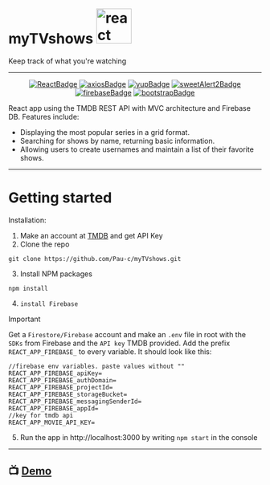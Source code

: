 # myTVshows <img src="https://raw.githubusercontent.com/Pau-c/myTVshows/5ef50e4b52782cb2f430ca30220c1109809c0f23/public/Television-comic.svg" alt="react" width="70" height="70" />

Keep track of what you're watching

---


 <div align="center">
  
<!-- PROJECT SHIELDS -->
[![ReactBadge][react-shield]][react-url]
[![axiosBadge][axios-shield]][axios-url]
[![yupBadge][yup-shield]][yup-url]
[![sweetAlert2Badge][sweetAlert2-shield]][sweetAlert2-url]
[![firebaseBadge][firebase-shield]][firebase-url]
[![bootstrapBadge][bootstrap-shield]][bootstrap-url]
<!-- PROJECT SHIELDS -->
  
 </div>
 
React app using the TMDB REST API with MVC architecture and Firebase DB.
Features include:

- Displaying the most popular series in a grid format.
- Searching for shows by name, returning basic information.
- Allowing users to create usernames and maintain a list of their favorite shows.

---

# Getting started

Installation:

1. Make an account at [TMDB](https://www.themoviedb.org/) and get API Key
2. Clone the repo

```
git clone https://github.com/Pau-c/myTVshows.git
```

3. Install NPM packages
```
npm install
```

4. `install Firebase`
   
> [!IMPORTANT]
> Get a `Firestore/Firebase` account and make an `.env` file in root with the `SDKs` from Firebase and the `API key` TMDB provided. 
> Add the prefix `REACT_APP_FIREBASE_` to every variable.
> It should look like this:

```
//firebase env variables. paste values without ""
REACT_APP_FIREBASE_apiKey=
REACT_APP_FIREBASE_authDomain=
REACT_APP_FIREBASE_projectId=
REACT_APP_FIREBASE_storageBucket=
REACT_APP_FIREBASE_messagingSenderId=
REACT_APP_FIREBASE_appId=
//key for tmdb api
REACT_APP_MOVIE_API_KEY=
```
5. Run the app in http://localhost:3000 by writing `npm start` in the console
---
## :tv: [**Demo**](https://my-tvshows.netlify.app/)

<!-- PROJECT SHIELDS VARIABLES-->
[axios-shield]:https://img.shields.io/badge/Routes-Axios-black?style=flat&labelColor=%23808080k&color=teal
[axios-url]:https://axios-http.com/
[bootstrap-shield]:https://img.shields.io/badge/CSS-React_Bootstrap-black?style=flat&labelColor=%23808080k&color=teal
[bootstrap-url]: https://react-bootstrap.github.io/
[firebase-shield]:https://img.shields.io/badge/DB-Firebase-black?style=flat&labelColor=%23808080k&color=teal
[firebase-url]:https://firebase.google.com/
[react-shield]:https://img.shields.io/badge/Front-React%2FJs-red
[react-url]:https://www.npmjs.com/package/react
[sweetAlert2-shield]: https://img.shields.io/badge/Alerts-SweetAlerts2-black?style=flat&labelColor=%23808080k&color=teal
[sweetAlert2-url]: https://sweetalert2.github.io/
[yup-shield]:https://img.shields.io/badge/Validation-yup-black?style=flat&labelColor=%23808080k&color=teal
[yup-url]: https://www.npmjs.com/package/yup
